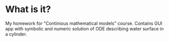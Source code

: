 # What is it?

My homework for "Continious mathematical models" course. Contains GUI app with symbolic and numeric solution of ODE describing water surface in a cylinder.
